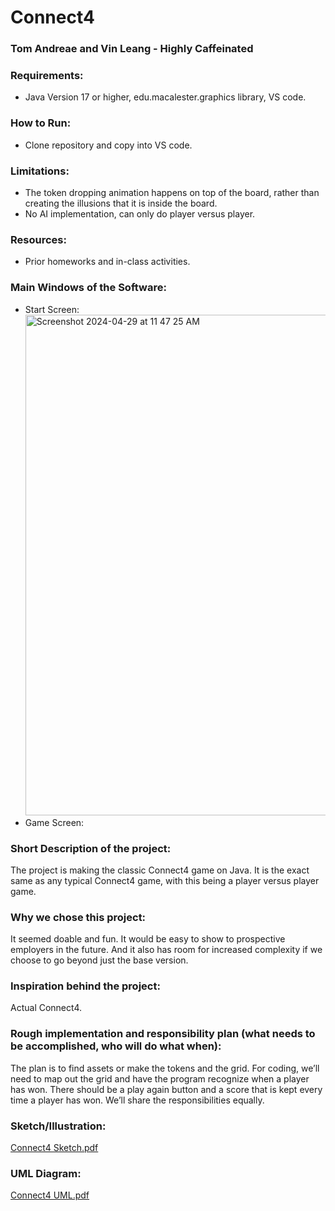 # Connect4
### Tom Andreae and Vin Leang - Highly Caffeinated


### Requirements:
- Java Version 17 or higher, edu.macalester.graphics library, VS code.

### How to Run:
- Clone repository and copy into VS code.

### Limitations:
- The token dropping animation happens on top of the board, rather than creating the illusions that it is inside the board.
- No AI implementation, can only do player versus player.

### Resources:
- Prior homeworks and in-class activities. 

### Main Windows of the Software:
- Start Screen: <img width="801" alt="Screenshot 2024-04-29 at 11 47 25 AM" src="https://github.com/mac-comp127-s24-alhashim/project-tom_vin_project/assets/96271963/0b32323a-f102-4fc3-8e1a-4d3405fd8cc5">
- Game Screen: 



### Short Description of the project:
The project is making the classic Connect4 game on Java. It is the exact same as any typical Connect4 game, with this being a player versus player game.

### Why we chose this project:
It seemed doable and fun. It would be easy to show to prospective employers in the future. And it also has room for increased complexity if we choose to go beyond just the base version.

### Inspiration behind the project:
Actual Connect4.

### Rough implementation and responsibility plan (what needs to be accomplished, who will do what when):
The plan is to find assets or make the tokens and the grid. For coding, we’ll need to map out the grid and have the program recognize when a player has won. There should be a play again button and a score that is kept every time a player has won. We’ll share the responsibilities equally.

### Sketch/Illustration: 
[Connect4 Sketch.pdf](https://github.com/mac-comp127-s24-alhashim/project-tom_vin_project/files/15151759/Connect4.Sketch.pdf)

### UML Diagram: 
[Connect4 UML.pdf](https://github.com/mac-comp127-s24-alhashim/project-tom_vin_project/files/15151758/Connect4.UML.pdf)


